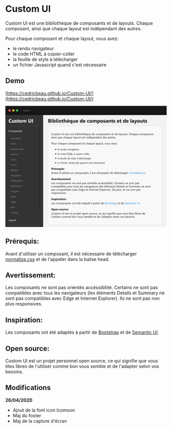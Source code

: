 # Custom UI

Custom UI est une bibliothèque de composants et de layouts. Chaque composant, ainsi que chaque layout est indépendant des autres.

Pour chaque composant et chaque layout, vous avez:

* le rendu navigateur
* le code HTML à copier-coller
* la feuille de style à télécharger
* un fichier Javascript quand c'est nécessaire

## Demo

[https://cedricbeau.github.io/Custom-UI/](https://cedricbeau.github.io/Custom-UI/)

![Capture d'écran de Custom UI]( https://github.com/cedricbeau/Custom-UI/blob/master/custom-ui.png "Capture d'écran de Custom UI")

## Prérequis:
Avant d'utiliser un composant, il est nécessaire de télécharger [normalize.css](https://necolas.github.io/normalize.css/) et de l'appeler dans la balise head.

## Avertissement:
Les composants ne sont pas orientés accéssibilité. Certains ne sont pas compatibles avec tous les navigateurs (les éléments Details et Summary ne sont pas compatibles avec Edge et Internet Explorer).
Ils ne sont pas non plus responsives.

## Inspiration:
Les composants ont été adaptés à partir de [Bootstrap](https://getbootstrap.com/) et de [Semantic UI](https://semantic-ui.com/).

## Open source:
Custom UI est un projet personnel open source, ce qui signifie que vous êtes libres de l'utiliser comme bon vous semble et de l'adapter selon vos besoins.

## Modifications

**26/04/2020**

* Ajout de la font icon Icomoon
* Maj du footer
* Maj de la capture d'écran


